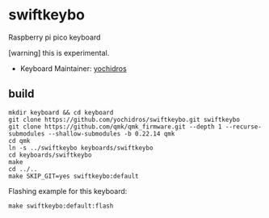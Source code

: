 # swiftkeybo

Raspberry pi pico keyboard

[warning] this is experimental.


* Keyboard Maintainer: [yochidros](https://github.com/yochidros)

## build
    mkdir keyboard && cd keyboard
    git clone https://github.com/yochidros/swiftkeybo.git swiftkeybo
    git clone https://github.com/qmk/qmk_firmware.git --depth 1 --recurse-submodules --shallow-submodules -b 0.22.14 qmk
    cd qmk
    ln -s ../swiftkeybo keyboards/swiftkeybo
    cd keyboards/swiftkeybo
    make
    cd ../..
    make SKIP_GIT=yes swiftkeybo:default

Flashing example for this keyboard:

    make swiftkeybo:default:flash

